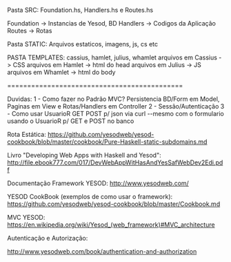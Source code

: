 Pasta SRC: Foundation.hs, Handlers.hs e Routes.hs

Foundation -> Instancias de Yesod, BD
Handlers -> Codigos da Aplicação
Routes -> Rotas

Pasta STATIC: Arquivos estaticos, imagens, js, cs etc

PASTA TEMPLATES: cassius, hamlet, julius, whamlet
arquivos em Cassius -> CSS
arquivos em Hamlet  -> html do head 
arquivos em Julius  -> JS
arquivos em Whamlet -> html do body


============================================

Duvidas:
1 - Como fazer no Padrão MVC? 
Persistencia BD/Form em Model, Paginas em View e Rotas/Handlers em Controller
2 - Sessão/Autenticação
3 - Como usar UsuarioR GET POST p/ json via curl 
--mesmo com o formulario usando o UsuarioR p/ GET e POST no banco

Rota Estática: 
https://github.com/yesodweb/yesod-cookbook/blob/master/cookbook/Pure-Haskell-static-subdomains.md

Livro "Developing Web Apps with Haskell and Yesod": 
http://file.ebook777.com/017/DevWebAppWitHasAndYesSafWebDev2Edi.pdf

Documentação Framework YESOD:
http://www.yesodweb.com/

YESOD CookBook (exemplos de como usar o framework):
https://github.com/yesodweb/yesod-cookbook/blob/master/Cookbook.md

MVC YESOD:
https://en.wikipedia.org/wiki/Yesod_(web_framework)#MVC_architecture

Autenticação e Autorização:

http://www.yesodweb.com/book/authentication-and-authorization

